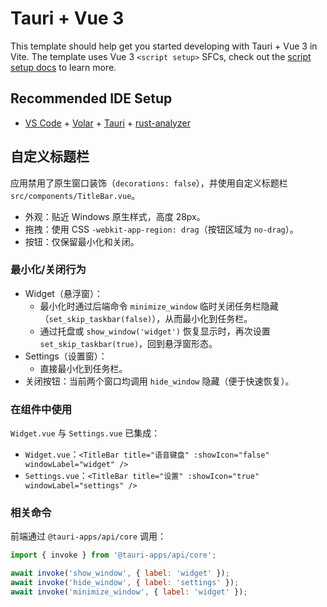 # Tauri + Vue 3

This template should help get you started developing with Tauri + Vue 3 in Vite. The template uses Vue 3 `<script setup>` SFCs, check out the [script setup docs](https://v3.vuejs.org/api/sfc-script-setup.html#sfc-script-setup) to learn more.

## Recommended IDE Setup

- [VS Code](https://code.visualstudio.com/) + [Volar](https://marketplace.visualstudio.com/items?itemName=Vue.volar) + [Tauri](https://marketplace.visualstudio.com/items?itemName=tauri-apps.tauri-vscode) + [rust-analyzer](https://marketplace.visualstudio.com/items?itemName=rust-lang.rust-analyzer)

## 自定义标题栏

应用禁用了原生窗口装饰（`decorations: false`），并使用自定义标题栏 `src/components/TitleBar.vue`。

- 外观：贴近 Windows 原生样式，高度 28px。
- 拖拽：使用 CSS `-webkit-app-region: drag`（按钮区域为 `no-drag`）。
- 按钮：仅保留最小化和关闭。

### 最小化/关闭行为

- Widget（悬浮窗）：
  - 最小化时通过后端命令 `minimize_window` 临时关闭任务栏隐藏（`set_skip_taskbar(false)`），从而最小化到任务栏。
  - 通过托盘或 `show_window('widget')` 恢复显示时，再次设置 `set_skip_taskbar(true)`，回到悬浮窗形态。
- Settings（设置窗）：
  - 直接最小化到任务栏。
- 关闭按钮：当前两个窗口均调用 `hide_window` 隐藏（便于快速恢复）。

### 在组件中使用

`Widget.vue` 与 `Settings.vue` 已集成：

- `Widget.vue`：`<TitleBar title="语音键盘" :showIcon="false" windowLabel="widget" />`
- `Settings.vue`：`<TitleBar title="设置" :showIcon="true" windowLabel="settings" />`

### 相关命令

前端通过 `@tauri-apps/api/core` 调用：

```js
import { invoke } from '@tauri-apps/api/core';

await invoke('show_window', { label: 'widget' });
await invoke('hide_window', { label: 'settings' });
await invoke('minimize_window', { label: 'widget' });
```